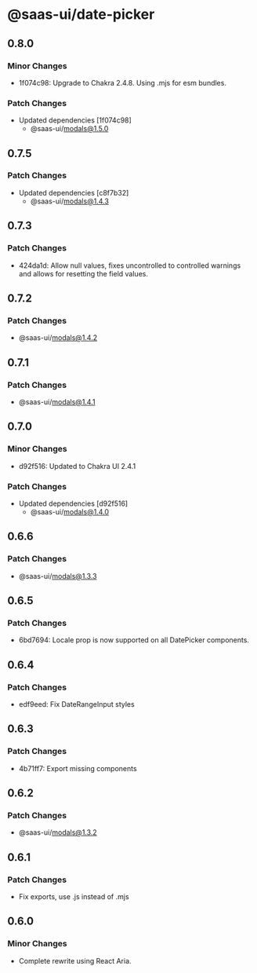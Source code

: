 # @saas-ui/date-picker

## 0.8.0

### Minor Changes

- 1f074c98: Upgrade to Chakra 2.4.8. Using .mjs for esm bundles.

### Patch Changes

- Updated dependencies [1f074c98]
  - @saas-ui/modals@1.5.0

## 0.7.5

### Patch Changes

- Updated dependencies [c8f7b32]
  - @saas-ui/modals@1.4.3

## 0.7.3

### Patch Changes

- 424da1d: Allow null values, fixes uncontrolled to controlled warnings and allows for resetting the field values.

## 0.7.2

### Patch Changes

- @saas-ui/modals@1.4.2

## 0.7.1

### Patch Changes

- @saas-ui/modals@1.4.1

## 0.7.0

### Minor Changes

- d92f516: Updated to Chakra UI 2.4.1

### Patch Changes

- Updated dependencies [d92f516]
  - @saas-ui/modals@1.4.0

## 0.6.6

### Patch Changes

- @saas-ui/modals@1.3.3

## 0.6.5

### Patch Changes

- 6bd7694: Locale prop is now supported on all DatePicker components.

## 0.6.4

### Patch Changes

- edf9eed: Fix DateRangeInput styles

## 0.6.3

### Patch Changes

- 4b71ff7: Export missing components

## 0.6.2

### Patch Changes

- @saas-ui/modals@1.3.2

## 0.6.1

### Patch Changes

- Fix exports, use .js instead of .mjs

## 0.6.0

### Minor Changes

- Complete rewrite using React Aria.
